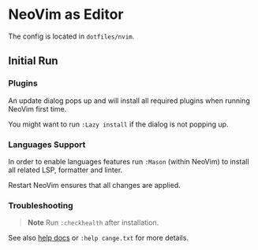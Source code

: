 # NeoVim as Editor

The config is located in `dotfiles/nvim`.

## Initial Run

### Plugins

An update dialog pops up and will install all required plugins when running
NeoVim first time.

You might want to run `:Lazy install`  if the dialog is not popping up.

### Languages Support

In order to enable languages features run `:Mason` (within NeoVim) to install
all related LSP, formatter and linter.

Restart NeoVim ensures that all changes are applied.

### Troubleshooting

> **Note** Run `:checkhealth` after installation.

See also [help docs](./doc/cange.txt) or `:help cange.txt` for more details.
